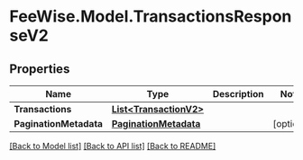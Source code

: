 # FeeWise.Model.TransactionsResponseV2

## Properties

Name | Type | Description | Notes
------------ | ------------- | ------------- | -------------
**Transactions** | [**List&lt;TransactionV2&gt;**](TransactionV2.md) |  | 
**PaginationMetadata** | [**PaginationMetadata**](PaginationMetadata.md) |  | [optional] 

[[Back to Model list]](../README.md#documentation-for-models) [[Back to API list]](../README.md#documentation-for-api-endpoints) [[Back to README]](../README.md)


